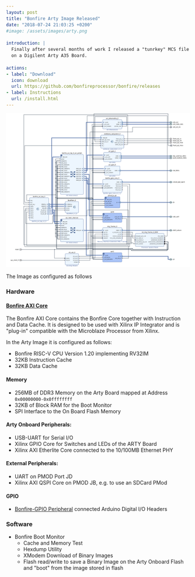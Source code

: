 ```yaml
---
layout: post
title: "Bonfire Arty Image Released"
date: "2018-07-24 21:03:25 +0200"
#image: /assets/images/arty.png

introduction: |
  Finally after several months of work I released a "tunrkey" MCS file to be installed
  on a Digilent Arty A35 Board.

actions:
- label: "Download"
  icon: download
  url: https://github.com/bonfireprocessor/bonfire/releases
- label: Instructions
  url: /install.html  
---
```




![Block Design](/assets/images/block_design.png)

The Image as configured as follows

### Hardware

#### [Bonfire AXI Core](https://github.com/bonfireprocessor/bonfire_axi)
The Bonfire AXI Core contains the Bonfire Core together with Instruction and Data Cache. It is designed to be used with Xilinx IP Integrator and is "plug-in" compatible with the Microblaze Processor from Xilinx.

In the Arty Image it is configured as follows:

* Bonfire RISC-V CPU Version 1.20 implementing RV32IM
* 32KB Instruction Cache
* 32KB Data Cache

#### Memory
* 256MB of DDR3 Memory on the Arty Board mapped at Address `0x00000000-0x0ffffffff`
* 32KB of Block RAM for the Boot Monitor
* SPI Interface to the On Board Flash Memory

#### Arty Onboard Peripherals:
* USB-UART for Serial I/O
* Xilinx GPIO Core for Switches and LEDs of the ARTY Board
* Xilinx AXI Etherlite Core connected to the 10/100MB Ethernet PHY

#### External Peripherals:
* UART on PMOD Port JD
* Xilinx AXI QSPI Core on PMOD JB, e.g. to use an SDCard PMod

#### GPIO
* [Bonfire-GPIO Peripheral](https://github.com/bonfireprocessor/bonfire-gpio) connected Arduino Digital I/O Headers

### Software
  * Bonfire Boot Monitor
    * Cache and Memory Test
    * Hexdump Utility
    * XModem Download of Binary Images
    * Flash read/write to save a Binary Image on the Arty Onboard Flash and "boot" from the image stored in flash
